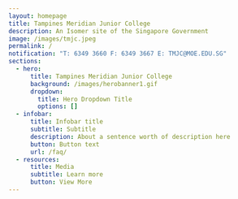 ```yaml
---
layout: homepage
title: Tampines Meridian Junior College
description: An Isomer site of the Singapore Government
image: /images/tmjc.jpeg
permalink: /
notification: "T: 6349 3660 F: 6349 3667 E: TMJC@MOE.EDU.SG"
sections:
  - hero:
      title: Tampines Meridian Junior College
      background: /images/herobanner1.gif
      dropdown:
        title: Hero Dropdown Title
        options: []
  - infobar:
      title: Infobar title
      subtitle: Subtitle
      description: About a sentence worth of description here
      button: Button text
      url: /faq/
  - resources:
      title: Media
      subtitle: Learn more
      button: View More
---
```

